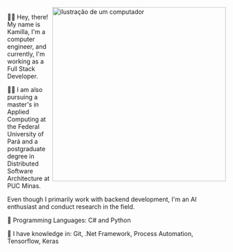 <img src="https://raw.githubusercontent.com/MicaelliMedeiros/micaellimedeiros/master/image/computer-illustration.png" alt="ilustração de um computador" min-width="400px" max-width="400px" width="400px" align="right">

<p align="left"> 
  🙋‍♀️ Hey, there! My name is Kamilla, I'm a computer engineer, and currently, I'm working as a Full Stack Developer. 

  👩‍💻 I am also pursuing a master's in Applied Computing at the Federal University of Pará and a postgraduate degree in Distributed Software Architecture at PUC Minas. 

  Even though I primarily work with backend development, I'm an AI enthusiast and conduct research in the field.
</p>

<p align="left">
  🦄 Programming Languages: C# and Python
</p>

<p align="left">
  💼 I have knowledge in: Git, .Net Framework, Process Automation, Tensorflow, Keras
</p>


